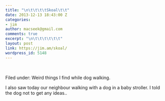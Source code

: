 ```yaml
---
title: "\n\t\t\t\tSkoal\t\t"
date: 2013-12-13 18:43:00 Z
categories:
- jim
author: macseek@gmail.com
comments: true
excerpt: "\n\t\t\t\t\t\t"
layout: post
link: https://jim.am/skoal/
wordpress_id: 5148
---
```


 




Filed under: Weird things I find while dog walking.




I also saw today our neighbour walking with a dog in a baby stroller. I told the dog not to get any ideas..


		
